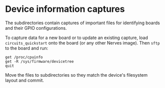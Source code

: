 # Device information captures

The subdirectories contain captures of important files for identifying boards
and their GPIO configurations.

To capture data for a new board or to update an existing capture, load
`circuits_quickstart` onto the board (or any other Nerves image). Then `sftp`
to the board and run:

```text
get /proc/cpuinfo
get -R /sys/firmware/devicetree
quit
```

Move the files to subdirectories so they match the device's filesystem layout
and commit.
